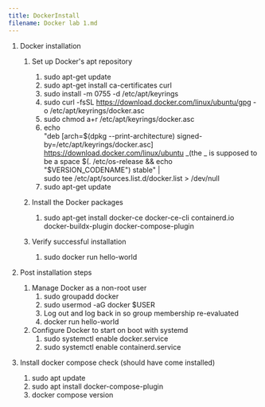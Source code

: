 ```yaml
---
title: DockerInstall
filename: Docker lab 1.md
---
```


1. Docker installation
	1. Set up Docker's apt repository
		1. sudo apt-get update
		2. sudo apt-get install ca-certificates curl
		3. sudo install -m 0755 -d /etc/apt/keyrings
		4. sudo curl -fsSL https://download.docker.com/linux/ubuntu/gpg -o /etc/apt/keyrings/docker.asc
		5. sudo chmod a+r /etc/apt/keyrings/docker.asc
		6. echo \
			"deb [arch=$(dpkg --print-architecture) signed-by=/etc/apt/keyrings/docker.asc] https://download.docker.com/linux/ubuntu \_(the _ is supposed to be a space
			$(. /etc/os-release && echo "$VERSION_CODENAME") stable" | \
			sudo tee /etc/apt/sources.list.d/docker.list > /dev/null
		8. sudo apt-get update
		
	1. Install the Docker packages
		1. sudo apt-get install docker-ce docker-ce-cli containerd.io docker-buildx-plugin docker-compose-plugin
		
	2. Verify successful installation
		1. sudo docker run hello-world
			
1. Post installation steps
	1. Manage Docker as a non-root user
		1. sudo groupadd docker
		2. sudo usermod -aG docker $USER
		3. Log out and log back in so group membership re-evaluated
		4. docker run hello-world
	2. Configure Docker to start on boot with systemd
		1. sudo systemctl enable docker.service
		2. sudo systemctl enable containerd.service

1. Install docker compose check (should have come installed)
	1. sudo apt update  
	2. sudo apt install docker-compose-plugin  
	3. docker compose version
